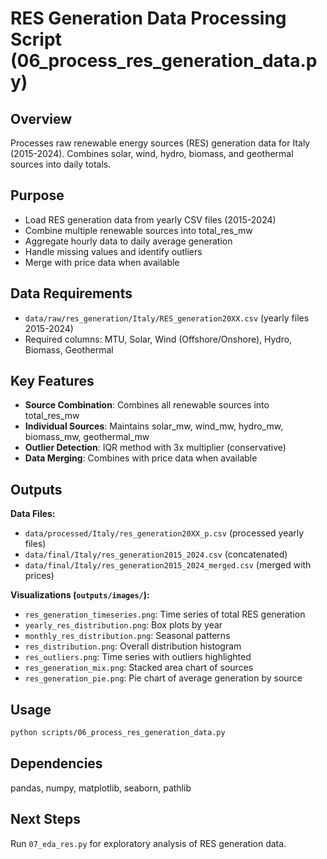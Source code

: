 # RES Generation Data Processing Script (06_process_res_generation_data.py)

## Overview
Processes raw renewable energy sources (RES) generation data for Italy (2015-2024). Combines solar, wind, hydro, biomass, and geothermal sources into daily totals.

## Purpose
- Load RES generation data from yearly CSV files (2015-2024)
- Combine multiple renewable sources into total_res_mw
- Aggregate hourly data to daily average generation
- Handle missing values and identify outliers
- Merge with price data when available

## Data Requirements
- `data/raw/res_generation/Italy/RES_generation20XX.csv` (yearly files 2015-2024)
- Required columns: MTU, Solar, Wind (Offshore/Onshore), Hydro, Biomass, Geothermal

## Key Features
- **Source Combination**: Combines all renewable sources into total_res_mw
- **Individual Sources**: Maintains solar_mw, wind_mw, hydro_mw, biomass_mw, geothermal_mw
- **Outlier Detection**: IQR method with 3x multiplier (conservative)
- **Data Merging**: Combines with price data when available

## Outputs
**Data Files:**
- `data/processed/Italy/res_generation20XX_p.csv` (processed yearly files)
- `data/final/Italy/res_generation2015_2024.csv` (concatenated)
- `data/final/Italy/res_generation2015_2024_merged.csv` (merged with prices)

**Visualizations (`outputs/images/`):**
- `res_generation_timeseries.png`: Time series of total RES generation
- `yearly_res_distribution.png`: Box plots by year
- `monthly_res_distribution.png`: Seasonal patterns
- `res_distribution.png`: Overall distribution histogram
- `res_outliers.png`: Time series with outliers highlighted
- `res_generation_mix.png`: Stacked area chart of sources
- `res_generation_pie.png`: Pie chart of average generation by source

## Usage
```bash
python scripts/06_process_res_generation_data.py
```

## Dependencies
pandas, numpy, matplotlib, seaborn, pathlib

## Next Steps
Run `07_eda_res.py` for exploratory analysis of RES generation data.
